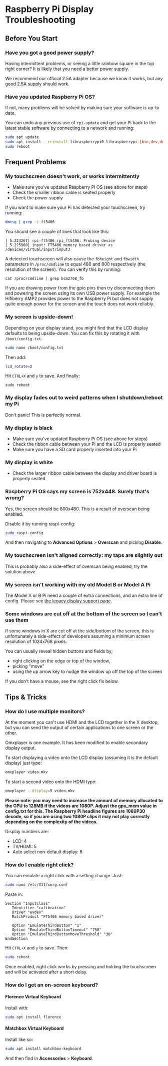 # Raspberry Pi Display Troubleshooting

## Before You Start

### Have you got a good power supply?

Having intermittent problems, or seeing a little rainbow square in the top right corner? It is likely that you need a better power supply.

We recommend our official 2.5A adapter because we know it works, but any good 2.5A supply should work.

### Have you updated Raspberry Pi OS?

If not, many problems will be solved by making sure your software is up-to date.

You can undo any previous use of `rpi-update` and get your Pi back to the latest stable software by connecting
to a network and running:

```bash
sudo apt update
sudo apt install --reinstall libraspberrypi0 libraspberrypi-{bin,dev,doc} raspberrypi-bootloader
sudo reboot
```

## Frequent Problems

### My touchscreen doesn't work, or works intermittently

- Make sure you've updated Raspberry Pi OS (see above for steps)
- Check the smaller ribbon cable is seated properly
- Check the power supply

If you want to make sure your Pi has detected your touchscreen, try running:

```bash
dmesg | grep -i ft5406
```

You should see a couple of lines that look like this:

```text
[ 5.224267] rpi-ft5406 rpi_ft5406: Probing device
[ 5.225960] input: FT5406 memory based driver as /devices/virtual/input/input3
```

A detected touchscreen will also cause the `fbheight` and `fbwidth` parameters in `/proc/cmdline` to equal 480 and 800 respectively (the resolution of the screen). You can verify this by running:

```
cat /proc/cmdline | grep bcm2708_fb
```

If you are drawing power from the gpio pins then try disconnecting them and powering the screen using its own USB
power supply. For example the Hifiberry AMP2 provides power to the Raspberry Pi but does not supply quite enough
power for the screen and the touch does not work reliably.

### My screen is upside-down!

Depending on your display stand, you might find that the LCD display defaults to being upside-down. You can fix this by rotating it with `/boot/config.txt`.

```bash
sudo nano /boot/config.txt
```

Then add:

```bash
lcd_rotate=2
```

Hit `CTRL+X` and `y` to save. And finally:

```
sudo reboot
```

### My display fades out to weird patterns when I shutdown/reboot my Pi

Don't panic! This is perfectly normal.

### My display is black

* Make sure you've updated Raspberry Pi OS (see above for steps)
* Check the ribbon cable between your Pi and the LCD is properly seated
* Make sure you have a SD card properly inserted into your Pi

### My display is white

* Check the larger ribbon cable between the display and driver board is properly seated

### Raspberry Pi OS says my screen is 752x448. Surely that's wrong?

Yes, the screen should be 800x480. This is a result of overscan being enabled.

Disable it by running raspi-config:

```bash
sudo raspi-config
```

And then navigating to **Advanced Options** > **Overscan** and picking **Disable**. 

### My touchscreen isn't aligned correctly: my taps are slightly out

This is probably also a side-effect of overscan being enabled, try the solution above.

### My screen isn't working with my old Model B or Model A Pi

The Model A or B Pi need a couple of extra connections, and an extra line of config. Please see [the legacy display support page](legacy.md).

### Some windows are cut off at the bottom of the screen so I can't use them

If some windows in X are cut off at the side/bottom of the screen, this is unfortunately a side-effect of developers assuming a minimum screen resolution of 1024x768 pixels.

You can usually reveal hidden buttons and fields by;

- right clicking on the edge or top of the window,
- picking "move"
- using the up arrow key to nudge the window up off the top of the screen

If you don't have a mouse, see the right click fix below.

## Tips & Tricks

### How do I use multiple monitors?

At the moment you can't use HDMI and the LCD together in the X desktop, but you can send the output of certain applications to one screen or the other.

Omxplayer is one example. It has been modified to enable secondary display output.

To start displaying a video onto the LCD display (assuming it is the default display) just type:

```bash
omxplayer video.mkv
```

To start a second video onto the HDMI type:

```bash
omxplayer --display=5 video.mkv
```

**Please note: you may need to increase the amount of memory allocated to the GPU to 128MB if the videos are 1080P. Adjust the gpu_mem value in config.txt for this. The Raspberry Pi headline figures are 1080P30 decode, so if you are using two 1080P clips it may not play correctly depending on the complexity of the videos.**

Display numbers are:

* LCD: 4
* TV/HDMI: 5
* Auto select non-default display: 6

### How do I enable right click?

You can emulate a right click with a setting change. Just:

```bash
sudo nano /etc/X11/xorg.conf
```

Paste in:

```
Section "InputClass"
   Identifier "calibration"
   Driver "evdev"
   MatchProduct "FT5406 memory based driver"

   Option "EmulateThirdButton" "1"
   Option "EmulateThirdButtonTimeout" "750"
   Option "EmulateThirdButtonMoveThreshold" "30"
EndSection
```

Hit `CTRL+X` and `y` to save. Then:

```bash
sudo reboot
```

Once enabled, right click works by pressing and holding the touchscreen and will be activated after a short delay.

### How do I get an on-screen keyboard?

#### Florence Virtual Keyboard

Install with:

```bash
sudo apt install florence
```

#### Matchbox Virtual Keyboard

Install like so:

```bash
sudo apt install matchbox-keyboard
```

And then find in **Accessories** > **Keyboard**.

